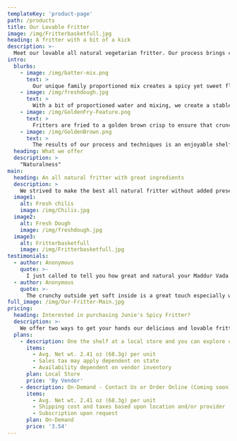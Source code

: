 ```yaml
---
templateKey: 'product-page'
path: /products
title: Our Lovable Fritter
image: /img/Fritterbasketfull.jpg
heading: A fritter with a bit of a kick
description: >-
  Meet our lovable all natural vegetarian fritter. Our process brings complex ingredients and techniques together to make our wonderful fritters.
intro:
  blurbs:
    - image: /img/batter-mix.png
      text: >
        Our unique family proportioned mix creates a spicy yet sweet flavoring that becomes suitable for formulating a full batter.
    - image: /img/freshdough.jpg
      text: >
        With a bit of proportioned water and mixing, we create a stable batter that is ready to be transformed into the appropriate size and shape for frying.
    - image: /img/GoldenFry-Feature.png
      text: >
        Fritters are fried to a golden brown crisp to ensure that crunchy outside with soft chewy inside as you make your way to the middle.  
    - image: /img/GoldenBrown.png
      text: >
        The results of our process and techniques is an enjoyable shelf stable fritter that is vegetarian and that can be shared with our local community, partners, and at events (e.g., sports, concerts).
  heading: What we offer
  description: >
    "Naturalness"
main:
  heading: An all natural fritter with great ingredients
  description: >
    We strived to make the best all natural fritter without added preservatives and made in the USA.  Our ingredients include the following Rice Flour, All Purpose Flour, Cream of Wheat, Gram Flour, Onions, Green Chilis, Coriander Leaf, Salt, Sugar, Corn Oil, and Water.
  image1:
    alt: Fresh chilis
    image: /img/Chilis.jpg
  image2:
    alt: Fresh Dough
    image: /img/freshdough.jpg
  image3:
    alt: Fritterbasketfull
    image: /img/Fritterbasketfull.jpg
testimonials:
  - author: Anonymous
    quote: >-
      I just called to tell you how great and natural your Maddur Vada [fritter] is and how excited I am each time I have one.    
  - author: Anonymous
    quote: >-
      The crunchy outside yet soft inside is a great touch especially with the chilis.  They sneak up on you in the most happy and pleasant manner.
full_image: /img/Our-Fritter-Main.jpg
pricing:
  heading: Interested in purchasing Junie's Spicy Fritter?
  description: >-
    We offer two ways to get your hands our delicious and lovable fritter: In-Store and On-Demand.
  plans:
    - description: One the shelf at a local store and you can explore our partners stores as well!  Explore our shop section.
      items:
        - Avg. Net wt. 2.41 oz (68.3g) per unit
        - Sales tax may apply dependent on state
        - Availability dependent on vendor inventory
      plan: Local Store
      price: 'By Vendor'
    - description: On-Demand - Contact Us or Order Online (Coming soon).  See instructions under our shop section.
      items:
        - Avg. Net wt. 2.41 oz (68.3g) per unit
        - Shipping cost and taxes based upon location and/or provider
        - Subscription upon request
      plan: On-Demand
      price: '3.54'
---
```

